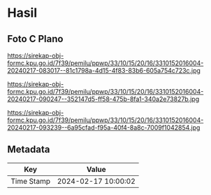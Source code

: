 # Hasil

## Foto C Plano

https://sirekap-obj-formc.kpu.go.id/7f39/pemilu/ppwp/33/10/15/20/16/3310152016004-20240217-083017--81c1798a-4d15-4f83-83b6-605a754c723c.jpg

https://sirekap-obj-formc.kpu.go.id/7f39/pemilu/ppwp/33/10/15/20/16/3310152016004-20240217-090247--352147d5-ff58-475b-8fa1-340a2e73827b.jpg

https://sirekap-obj-formc.kpu.go.id/7f39/pemilu/ppwp/33/10/15/20/16/3310152016004-20240217-093239--6a95cfad-f95a-40f4-8a8c-7009f1042854.jpg


## Metadata

| Key        | Value               |
| ---------- | ------------------- |
| Time Stamp | 2024-02-17 10:00:02 |



